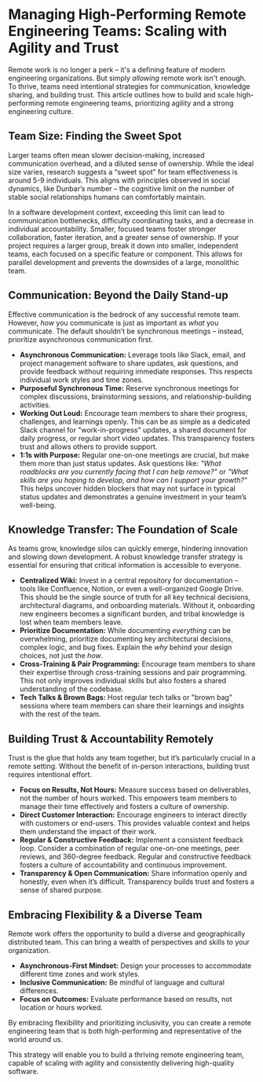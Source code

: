 # Managing High-Performing Remote Engineering Teams: Scaling with Agility and Trust

Remote work is no longer a perk – it's a defining feature of modern engineering organizations. But simply *allowing* remote work isn't enough. To thrive, teams need intentional strategies for communication, knowledge sharing, and building trust. This article outlines how to build and scale high-performing remote engineering teams, prioritizing agility and a strong engineering culture.

## Team Size: Finding the Sweet Spot

Larger teams often mean slower decision-making, increased communication overhead, and a diluted sense of ownership. While the ideal size varies, research suggests a “sweet spot” for team effectiveness is around 5-9 individuals. This aligns with principles observed in social dynamics, like Dunbar’s number – the cognitive limit on the number of stable social relationships humans can comfortably maintain. 

In a software development context, exceeding this limit can lead to communication bottlenecks, difficulty coordinating tasks, and a decrease in individual accountability. Smaller, focused teams foster stronger collaboration, faster iteration, and a greater sense of ownership. If your project requires a larger group, break it down into smaller, independent teams, each focused on a specific feature or component. This allows for parallel development and prevents the downsides of a large, monolithic team.

## Communication: Beyond the Daily Stand-up

Effective communication is the bedrock of any successful remote team. However, *how* you communicate is just as important as *what* you communicate. The default shouldn’t be synchronous meetings – instead, prioritize asynchronous communication first. 

*   **Asynchronous Communication:** Leverage tools like Slack, email, and project management software to share updates, ask questions, and provide feedback without requiring immediate responses. This respects individual work styles and time zones.
*   **Purposeful Synchronous Time:** Reserve synchronous meetings for complex discussions, brainstorming sessions, and relationship-building activities. 
*   **Working Out Loud:** Encourage team members to share their progress, challenges, and learnings openly. This can be as simple as a dedicated Slack channel for "work-in-progress" updates, a shared document for daily progress, or regular short video updates. This transparency fosters trust and allows others to provide support.
*   **1:1s with Purpose:** Regular one-on-one meetings are crucial, but make them more than just status updates. Ask questions like: *"What roadblocks are you currently facing that I can help remove?"* or *"What skills are you hoping to develop, and how can I support your growth?"* This helps uncover hidden blockers that may not surface in typical status updates and demonstrates a genuine investment in your team’s well-being.

## Knowledge Transfer: The Foundation of Scale

As teams grow, knowledge silos can quickly emerge, hindering innovation and slowing down development.  A robust knowledge transfer strategy is essential for ensuring that critical information is accessible to everyone.

*   **Centralized Wiki:** Invest in a central repository for documentation – tools like Confluence, Notion, or even a well-organized Google Drive. This should be the single source of truth for all key technical decisions, architectural diagrams, and onboarding materials. Without it, onboarding new engineers becomes a significant burden, and tribal knowledge is lost when team members leave.
*   **Prioritize Documentation:** While documenting *everything* can be overwhelming, prioritize documenting key architectural decisions, complex logic, and bug fixes. Explain the *why* behind your design choices, not just the *how*.
*   **Cross-Training & Pair Programming:** Encourage team members to share their expertise through cross-training sessions and pair programming. This not only improves individual skills but also fosters a shared understanding of the codebase.
*   **Tech Talks & Brown Bags:** Host regular tech talks or "brown bag" sessions where team members can share their learnings and insights with the rest of the team.

## Building Trust & Accountability Remotely

Trust is the glue that holds any team together, but it’s particularly crucial in a remote setting.  Without the benefit of in-person interactions, building trust requires intentional effort.

*   **Focus on Results, Not Hours:**  Measure success based on deliverables, not the number of hours worked. This empowers team members to manage their time effectively and fosters a culture of ownership.
*   **Direct Customer Interaction:**  Encourage engineers to interact directly with customers or end-users. This provides valuable context and helps them understand the impact of their work.
*   **Regular & Constructive Feedback:** Implement a consistent feedback loop.  Consider a combination of regular one-on-one meetings, peer reviews, and 360-degree feedback. Regular and constructive feedback fosters a culture of accountability and continuous improvement.
*    **Transparency & Open Communication:**  Share information openly and honestly, even when it’s difficult.  Transparency builds trust and fosters a sense of shared purpose.

## Embracing Flexibility & a Diverse Team

Remote work offers the opportunity to build a diverse and geographically distributed team. This can bring a wealth of perspectives and skills to your organization. 

*   **Asynchronous-First Mindset:**  Design your processes to accommodate different time zones and work styles.
*   **Inclusive Communication:**  Be mindful of language and cultural differences.
*   **Focus on Outcomes:**  Evaluate performance based on results, not location or hours worked.

By embracing flexibility and prioritizing inclusivity, you can create a remote engineering team that is both high-performing and representative of the world around us.




This strategy will enable you to build a thriving remote engineering team, capable of scaling with agility and consistently delivering high-quality software.